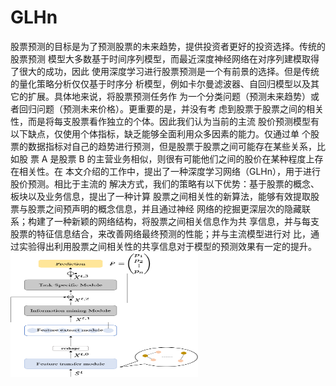 # GLHn
股票预测的目标是为了预测股票的未来趋势，提供投资者更好的投资选择。传统的股票预测
模型大多数基于时间序列模型，而最近深度神经网络在对序列建模取得了很大的成功，因此
使用深度学习进行股票预测是一个有前景的选择。但是传统的量化策略分析仅仅基于时序分
析模型，例如卡尔曼滤波器、自回归模型以及其它的扩展。具体地来说，将股票预测任务作
为一个分类问题（预测未来趋势）或者回归问题（预测未来价格）。更重要的是，并没有考
虑到股票于股票之间的相关性，而是将每支股票看作独立的个体。因此我们认为当前的主流
股价预测模型有以下缺点，仅使用个体指标，缺乏能够全面利用众多因素的能力。仅通过单
个股票的数据指标对自己的趋势进行预测，但是股票于股票之间可能存在某些关系，比如股
票 A 是股票 B 的主营业务相似，则很有可能他们之间的股价在某种程度上存在相关性。在
本文介绍的工作中，提出了一种深度学习网络（GLHn），用于进行股价预测。相比于主流的
解决方式，我们的策略有以下优势：基于股票的概念、板块以及业务信息，提出了一种计算
股票之间相关性的新算法，能够有效提取股票与股票之间预声明的概念信息，并且通过神经
网络的挖掘更深层次的隐藏联系；构建了一种新颖的网络结构，将股票之间相关信息作为共
享信息，并与每支股票的特征信息结合，来改善网络最终预测的性能；并与主流模型进行对
比，通过实验得出利用股票之间相关性的共享信息对于模型的预测效果有一定的提升。
 <img src="picture/model.png" width = "300" height = "200" alt="模型结构" align=center />
